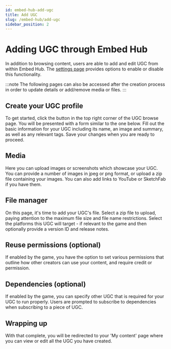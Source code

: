 ```yaml
---
id: embed-hub-add-ugc
title: Add UGC
slug: /embed-hub/add-ugc
sidebar_position: 2
---
```


# Adding UGC through Embed Hub

In addition to browsing content, users are able to add and edit UGC from within Embed Hub. The [settings page](/embed-hub/settings) provides options to enable or disable this functionality.

:::note
The following pages can also be accessed after the creation process in order to update details or add/remove media or files.
:::

## Create your UGC profile

To get started, click the button in the top right corner of the UGC browse page. You will be presented with a form similar to the one below. Fill out the basic information for your UGC including its name, an image and summary, as well as any relevant tags. Save your changes when you are ready to proceed.


## Media

Here you can upload images or screenshots which showcase your UGC. You can provide a number of images in jpeg or png format, or upload a zip file containing your images. You can also add links to YouTube or SketchFab if you have them.


## File manager

On this page, it's time to add your UGC's file. Select a zip file to upload, paying attention to the maximum file size and file name restrictions. Select the platforms this UGC will target - if relevant to the game and then optionally provide a version ID and release notes.


## Reuse permissions (optional)

If enabled by the game, you have the option to set various permissions that outline how other creators can use your content, and require credit or permission.


## Dependencies (optional)

If enabled by the game, you can specify other UGC that is required for your UGC to run properly. Users are prompted to subscribe to dependencies when subscribing to a piece of UGC.


## Wrapping up

With that complete, you will be redirected to your 'My content' page where you can view or edit all the UGC you have created.
